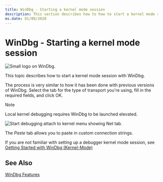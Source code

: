 ```yaml
---
title: WinDbg - Starting a kernel mode session  
description: This section describes how to how to start a kernel mode session with WinDbg.
ms.date: 01/09/2020
---
```


# WinDbg - Starting a kernel mode session

![Small logo on WinDbg.](images/windbgx-preview-logo.png)

This topic describes how to start a kernel mode session with WinDbg.

The process is very similar to how it has been done with previous versions of WinDbg. Select the tab for the type of transport you're using, fill in the required fields, and click OK.

> [!NOTE]
> Local kernel debugging requires WinDbg to be launched elevated.

![Start debugging attach to kernel menu showing Net tab.](images/windbgx-attach-to-kernel.png)

The *Paste* tab allows you to paste in custom connection strings.

If you are not familiar with setting up a debugger kernel mode session, see [Getting Started with WinDbg (Kernel-Mode)](getting-started-with-windbg--kernel-mode-.md) 

## See Also

[WinDbg Features](debugging-using-windbg-preview.md)

